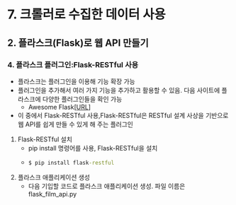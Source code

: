 # 7. 크롤러로 수집한 데이터 사용
## 2. 플라스크(Flask)로 웹 API 만들기
### 4. 플라스크 플러그인:Flask-RESTful 사용
- 플라스크는 플러그인을 이용해 기능 확장 가능
- 플러그인을 추가해서 여러 가지 기능을 추가하고 활용할 수 있음. 다음 사이트에 플라스크에 다양한 플러그인들을 확인 가능
  - Awesome Flask[[URL](https://github.com/humiaozuzu/awesome-flask)]
- 이 중에서 Flask-RESTful 사용,Flask-RESTful은 RESTful 설계 사상을 기반으로 웹 API를 쉽게 만들 수 있게 해 주는 플러그인
1. Flask-RESTful 설치
   - pip install 명령어를 사용, Flask-RESTful을 설치
   - ```cmd
     $ pip install flask-restful
     ```
2. 플라스크 애플리케이션 생성
   - 다음 기입할 코드로 플라스크 애플리케이션 생성. 파일 이름은 flask_film_api.py